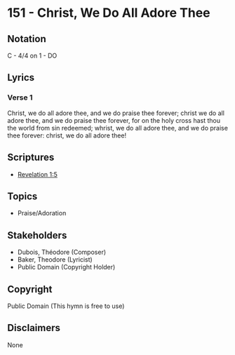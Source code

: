 # 151 - Christ, We Do All Adore Thee

## Notation

C - 4/4 on 1 - DO

## Lyrics

### Verse 1

Christ, we do all adore thee, and we do praise thee forever; christ we do all adore thee, and we do praise thee forever, for on the holy cross hast thou the world from sin redeemed; whrist, we do all adore thee, and we do praise thee forever: christ, we do all adore thee!


## Scriptures

- [Revelation 1:5](https://www.biblegateway.com/passage/?search=Revelation%201%3A5)

## Topics

- Praise/Adoration

## Stakeholders

- Dubois, Théodore (Composer)
- Baker, Theodore (Lyricist)
- Public Domain (Copyright Holder)

## Copyright

Public Domain
(This hymn is free to use)

## Disclaimers

None


